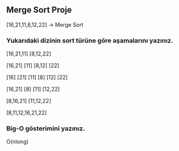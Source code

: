 ## Merge Sort Proje
[16,21,11,8,12,22] -> Merge Sort

### Yukarıdaki dizinin sort türüne göre aşamalarını yazınız.
[16,21,11] [8,12,22]

[16,21] [11] [8,12] [22]

[16] [21] [11] [8] [12] [22]

[16,21] [8] [11] [12,22]

[8,16,21] [11,12,22]

[8,11,12,16,21,22]

### Big-O gösterimini yazınız.
O(nlong)
